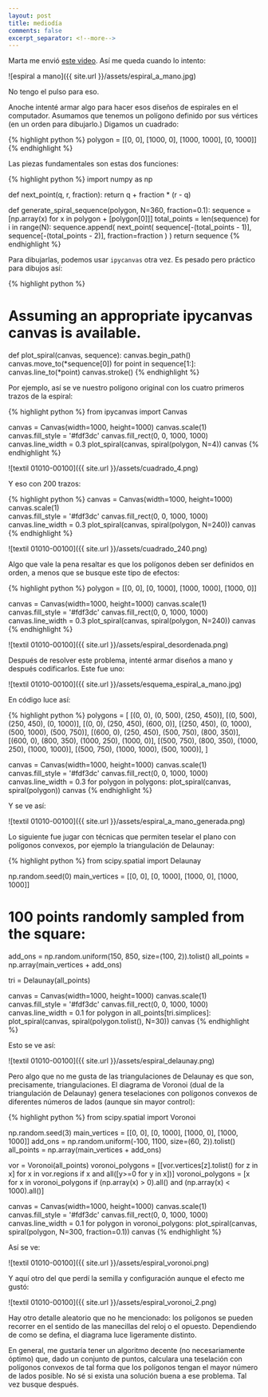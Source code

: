 ```yaml
--- 
layout: post 
title: mediodía 
comments: false 
excerpt_separator: <!--more--> 
---
```


Marta me envió [este video](https://www.youtube.com/watch?v=C2vbYpa-AWk). Así me queda cuando lo intento:

![espiral a mano]({{ site.url }}/assets/espiral_a_mano.jpg)

No tengo el pulso para eso.
 
<!--more-->

Anoche intenté armar algo para hacer esos diseños de espirales en el computador. Asumamos que tenemos un polígono definido por sus vértices (en un orden para dibujarlo.) Digamos un cuadrado: 

{% highlight python %} 
polygon = [[0, 0], [1000, 0], [1000, 1000], [0, 1000]]
{% endhighlight %} 

Las piezas fundamentales son estas dos funciones: 

{% highlight python %} 
import numpy as np

def next_point(q, r, fraction):
    return q + fraction * (r - q)

def generate_spiral_sequence(polygon, N=360, fraction=0.1):
    sequence = [np.array(x) for x in polygon + [polygon[0]]]
    total_points = len(sequence)
    for i in range(N):
        sequence.append(
            next_point(
                sequence[-(total_points - 1)], 
                sequence[-(total_points - 2)], 
                fraction=fraction
            )
        )
    return sequence
{% endhighlight %}

Para dibujarlas, podemos usar `ipycanvas` otra vez. Es pesado pero práctico para dibujos así:

{% highlight python %}
# Assuming an appropriate ipycanvas canvas is available.  
def plot_spiral(canvas, sequence):
    canvas.begin_path()
    canvas.move_to(*sequence[0])
    for point in sequence[1:]:
        canvas.line_to(*point)
    canvas.stroke()
{% endhighlight %} 

Por ejemplo, así se ve nuestro polígono original con los cuatro primeros trazos de la espiral: 

{% highlight python %}
from ipycanvas import Canvas

canvas = Canvas(width=1000, height=1000)
canvas.scale(1)    
canvas.fill_style = '#fdf3dc'
canvas.fill_rect(0, 0, 1000, 1000)
canvas.line_width = 0.3
plot_spiral(canvas, spiral(polygon, N=4))
canvas
{% endhighlight %} 

![textil 01010-00100]({{ site.url }}/assets/cuadrado_4.png)

Y eso con 200 trazos: 

{% highlight python %}
canvas = Canvas(width=1000, height=1000)
canvas.scale(1)    
canvas.fill_style = '#fdf3dc'
canvas.fill_rect(0, 0, 1000, 1000)
canvas.line_width = 0.3
plot_spiral(canvas, spiral(polygon, N=240))
canvas
{% endhighlight %}

![textil 01010-00100]({{ site.url }}/assets/cuadrado_240.png)

Algo que vale la pena resaltar es que los polígonos deben ser definidos en orden, a menos que se busque este tipo de efectos:

{% highlight python %}
polygon = [[0, 0], [0, 1000], [1000, 1000], [1000, 0]]

canvas = Canvas(width=1000, height=1000)
canvas.scale(1)    
canvas.fill_style = '#fdf3dc'
canvas.fill_rect(0, 0, 1000, 1000)
canvas.line_width = 0.3
plot_spiral(canvas, spiral(polygon, N=240))
canvas
{% endhighlight %}

![textil 01010-00100]({{ site.url }}/assets/espiral_desordenada.png)

Después de resolver este problema, intenté armar diseños a mano y después codificarlos. Este fue uno:

![textil 01010-00100]({{ site.url }}/assets/esquema_espiral_a_mano.jpg)

En código luce así:

{% highlight python %}
polygons = [
    [(0, 0), (0, 500), (250, 450)],
    [(0, 500), (250, 450), (0, 1000)],
    [(0, 0), (250, 450), (600, 0)],
    [(250, 450), (0, 1000), (500, 1000), (500, 750)],
    [(600, 0), (250, 450), (500, 750), (800, 350)],
    [(600, 0), (800, 350), (1000, 250), (1000, 0)],
    [(500, 750), (800, 350), (1000, 250), (1000, 1000)],
    [(500, 750), (1000, 1000), (500, 1000)],
]

canvas = Canvas(width=1000, height=1000)
canvas.scale(1)    
canvas.fill_style = '#fdf3dc'
canvas.fill_rect(0, 0, 1000, 1000)
canvas.line_width = 0.3
for polygon in polygons:
    plot_spiral(canvas, spiral(polygon))
canvas
{% endhighlight %}

Y se ve así: 

![textil 01010-00100]({{ site.url }}/assets/espiral_a_mano_generada.png)

Lo siguiente fue jugar con técnicas que permiten teselar el plano con polígonos convexos, por ejemplo la triangulación de Delaunay: 

{% highlight python %}
from scipy.spatial import Delaunay

np.random.seed(0)
main_vertices = [[0, 0], [0, 1000], [1000, 0], [1000, 1000]]
# 100 points randomly sampled from the square:
add_ons = np.random.uniform(150, 850, size=(100, 2)).tolist()
all_points = np.array(main_vertices + add_ons)

tri = Delaunay(all_points)

canvas = Canvas(width=1000, height=1000)
canvas.scale(1)    
canvas.fill_style = '#fdf3dc'
canvas.fill_rect(0, 0, 1000, 1000)
canvas.line_width = 0.1
for polygon in all_points[tri.simplices]:
    plot_spiral(canvas, spiral(polygon.tolist(), N=30))
canvas
{% endhighlight %}

Esto se ve así:

![textil 01010-00100]({{ site.url }}/assets/espiral_delaunay.png)

Pero algo que no me gusta de las triangulaciones de Delaunay es que son, precisamente, triangulaciones. El diagrama de Voronoi (dual de la triangulación de Delaunay) genera teselaciones con polígonos convexos de diferentes números de lados (aunque sin mayor control):

{% highlight python %}
from scipy.spatial import Voronoi

np.random.seed(3)
main_vertices = [[0, 0], [0, 1000], [1000, 0], [1000, 1000]]
add_ons = np.random.uniform(-100, 1100, size=(60, 2)).tolist()
all_points = np.array(main_vertices + add_ons)

vor = Voronoi(all_points)
voronoi_polygons = [[vor.vertices[z].tolist() for z in x] for x in vor.regions if x and all([y>=0 for y in x])]
voronoi_polygons = [x for x in voronoi_polygons if (np.array(x) > 0).all() and (np.array(x) < 1000).all()]

canvas = Canvas(width=1000, height=1000)
canvas.scale(1)    
canvas.fill_style = '#fdf3dc'
canvas.fill_rect(0, 0, 1000, 1000)
canvas.line_width = 0.1
for polygon in voronoi_polygons:
    plot_spiral(canvas, spiral(polygon, N=300, fraction=0.1))
canvas
{% endhighlight %}

Así se ve:

![textil 01010-00100]({{ site.url }}/assets/espiral_voronoi.png)

Y aquí otro del que perdí la semilla y configuración aunque el efecto me gustó:

![textil 01010-00100]({{ site.url }}/assets/espiral_voronoi_2.png)

Hay otro detalle aleatorio que no he mencionado: los polígonos se pueden recorrer en el sentido de las manecillas del reloj o el opuesto. Dependiendo de como se defina, el diagrama luce ligeramente distinto. 

En general, me gustaría tener un algoritmo decente (no necesariamente óptimo) que, dado un conjunto de puntos, calculara una teselación con polígonos convexos de tal forma que los polígonos tengan el mayor número de lados posible. No sé si exista una solución buena a ese problema. Tal vez busque después. 
